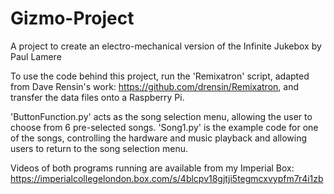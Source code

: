 # Gizmo-Project
A project to create an electro-mechanical version of the Infinite Jukebox by Paul Lamere

To use the code behind this project, run the 'Remixatron' script, adapted from Dave Rensin's work: https://github.com/drensin/Remixatron, and transfer the data files onto a Raspberry Pi.

'ButtonFunction.py' acts as the song selection menu, allowing the user to choose from 6 pre-selected songs.
'Song1.py' is the example code for one of the songs, controlling the hardware and music playback and allowing users to return to the song selection menu.

Videos of both programs running are available from my Imperial Box:
https://imperialcollegelondon.box.com/s/4blcpv18gjtji5tegmcxvypfm7r4i1zb
